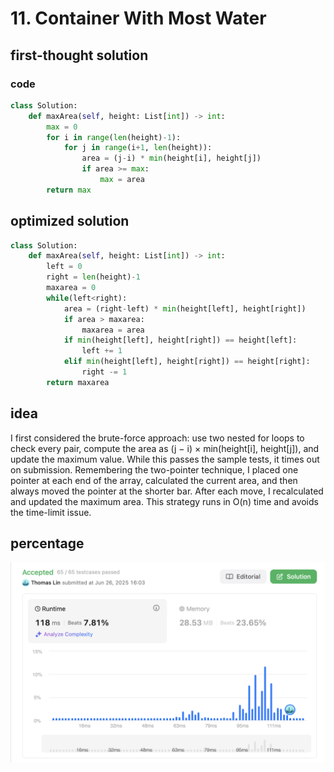 # 11. Container With Most Water
## first-thought solution
### code
```python
class Solution:
    def maxArea(self, height: List[int]) -> int:
        max = 0
        for i in range(len(height)-1):
            for j in range(i+1, len(height)):
                area = (j-i) * min(height[i], height[j])
                if area >= max:
                    max = area
        return max

```
## optimized solution
```python
class Solution:
    def maxArea(self, height: List[int]) -> int:
        left = 0
        right = len(height)-1
        maxarea = 0
        while(left<right):
            area = (right-left) * min(height[left], height[right])
            if area > maxarea:
                maxarea = area
            if min(height[left], height[right]) == height[left]:
                left += 1
            elif min(height[left], height[right]) == height[right]:
                right -= 1
        return maxarea
```
## idea
I first considered the brute-force approach: use two nested for loops to check every pair, compute the area as (j − i) × min(height[i], height[j]), and update the maximum value. While this passes the sample tests, it times out on submission.
Remembering the two-pointer technique, I placed one pointer at each end of the array, calculated the current area, and then always moved the pointer at the shorter bar. After each move, I recalculated and updated the maximum area. This strategy runs in O(n) time and avoids the time-limit issue.
## percentage
![](assetPic/container.png)